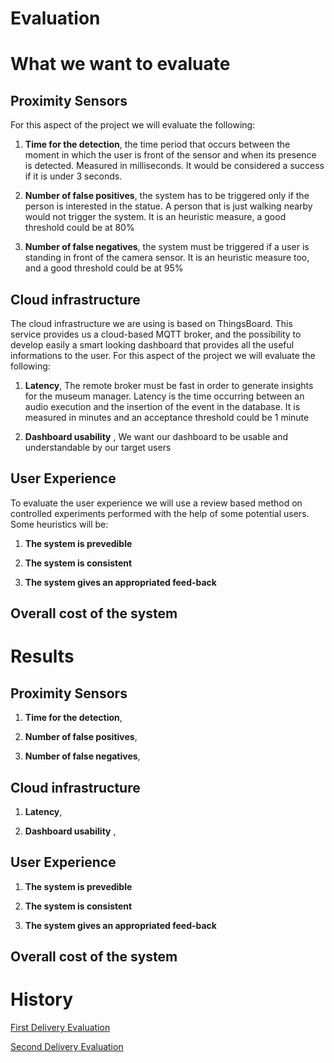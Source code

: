 # Evaluation

# What we want to evaluate 

## Proximity Sensors
For this aspect of the project we will evaluate the following:
	
1. **Time for the detection**, the time period that occurs between the moment in which the user is front of the sensor and when its presence is detected. Measured in milliseconds. It would be considered a success if it is under 3 seconds.

2. **Number of false positives**, the system has to be triggered only if the person is interested in the statue. A person that is just walking nearby would not trigger the system. It is an heuristic measure, a good threshold could be at 80%

3. **Number of false negatives**, the system must be triggered if a user is standing in front of the camera sensor. It is an heuristic measure too, and a good threshold could be at 95%


## Cloud infrastructure
The cloud infrastructure we are using is based on ThingsBoard. This service provides us a cloud-based MQTT broker, and the possibility to develop easily a  smart looking dashboard that provides all the useful informations to the user.
For this aspect of the project we will evaluate the following:
	
1. **Latency**, The remote broker must be fast in order to generate insights for the museum manager. Latency is the time occurring between an audio execution and the insertion of the event in the database. It is measured in minutes and an acceptance threshold could be 1 minute

2. **Dashboard usability** , We want our dashboard to be usable and understandable by our target users


## User Experience
To evaluate the user experience we will use a review based method on  controlled experiments performed with the help of some potential users.
Some heuristics will be:

1. **The system is prevedible**

2. **The system is consistent**
	
3. **The system gives an appropriated feed-back**

## Overall cost of the system

# Results

## Proximity Sensors
1. **Time for the detection**,

2. **Number of false positives**,

3. **Number of false negatives**,

## Cloud infrastructure

1. **Latency**,

2. **Dashboard usability** , 

## User Experience

1. **The system is prevedible**

2. **The system is consistent**
	
3. **The system gives an appropriated feed-back**


## Overall cost of the system

# History
[First Delivery Evaluation](https://github.com/g185/ArTeller/blob/master/first_presentation/Evaluation.md)

[Second Delivery Evaluation](https://github.com/g185/ArTeller/blob/master/second_presentation/Evaluation.md)
